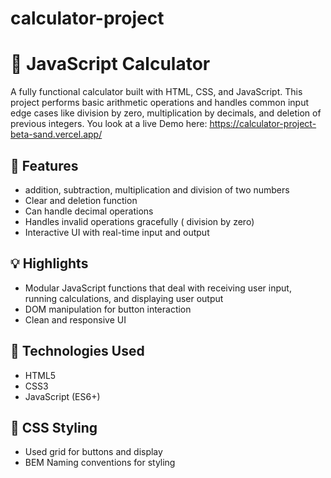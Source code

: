 # calculator-project

 # 🧮 JavaScript Calculator

A fully functional calculator built with HTML, CSS, and JavaScript. This project performs basic arithmetic operations and handles common input edge cases like division by zero, multiplication by decimals, and deletion of previous integers. 
You look at a live Demo here: https://calculator-project-beta-sand.vercel.app/

## 🚀 Features

- addition, subtraction, multiplication and division of two numbers
- Clear and deletion function
- Can handle decimal operations 
- Handles invalid operations gracefully ( division by zero)
- Interactive UI with real-time input and output

## 💡 Highlights

- Modular JavaScript functions that deal with receiving user input, running calculations, and displaying user output
- DOM manipulation for button interaction
- Clean and responsive UI

## 🔧 Technologies Used

- HTML5
- CSS3
- JavaScript (ES6+)

## 🎨 CSS Styling
- Used grid for buttons and display
- BEM Naming conventions for styling


